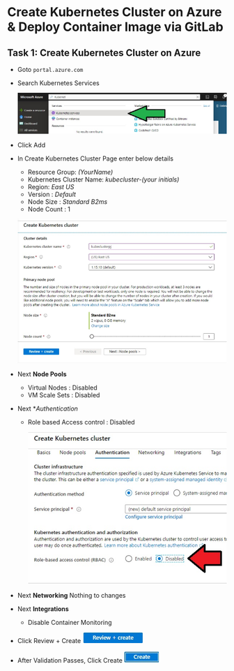 # Create Kubernetes Cluster on Azure & Deploy Container Image via GitLab

## Task 1: Create Kubernetes Cluster on Azure

- Goto `portal.azure.com`
- Search Kubernetes Services
  
  ![sc](images/L12-1.jpg)

- Click Add
- In Create Kubernetes Cluster Page enter below details
    - Resource Group: _(YourName)_
    - Kubernetes Cluster Name: _kubecluster-(your initials)_
    - Region: _East US_
    - Version : _Default_
    - Node Size : _Standard B2ms_
    - Node Count : 1

    ![sc](images/L12-2.jpg)

- Next **Node Pools**
  - Virtual Nodes : Disabled
  - VM Scale Sets : Disabled
- Next **Authentication*
  - Role based Access control : Disabled
    
    ![sc](images/L12-3.jpg)

- Next **Networking** Nothing to changes
- Next **Integrations**
  - Disable Container Monitoring

- Click Review + Create ![sc](images/L12-4.jpg)
- After Validation Passes, Click Create ![sc](images/L12-5.jpg)